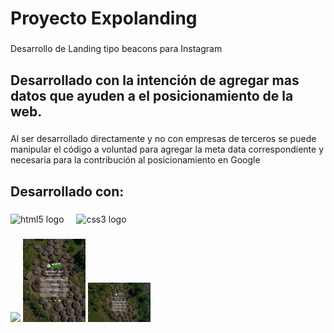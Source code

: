 <h1 align="left">Proyecto Expolanding</h1>

###

<p align="left">Desarrollo de Landing tipo beacons para Instagram</p>

###

<h2 align="left">Desarrollado con la intención de agregar mas datos que ayuden a el posicionamiento de la web.</h2>

###

<p align="left">Al ser desarrollado directamente y no con empresas de terceros se puede manipular el código a voluntad para agregar la meta data correspondiente y necesaria para la contribución al posicionamiento en Google</p>

###

<h2 align="left">Desarrollado con:</h2>

###

<div align="left">
  <img src="https://cdn.jsdelivr.net/gh/devicons/devicon/icons/html5/html5-original.svg" height="40" alt="html5 logo"  />
  <img width="12" />
  <img src="https://cdn.jsdelivr.net/gh/devicons/devicon/icons/css3/css3-original.svg" height="40" alt="css3 logo"  />
</div>

###

<div align="left">
  <img src="para-readme/iPhone 14 Pro-1716329850397.jpeg width" width="100">
  <img src="para-readme/iPad-1716329850483.jpeg" width="100">
  <img src="para-readme/MacBook Pro-1716329850427.jpeg" width="100">
</div>

###


